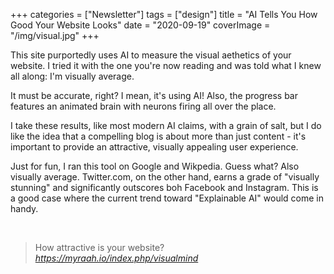 +++
categories = ["Newsletter"]
tags = ["design"]
title = "AI Tells You How Good Your Website Looks"
date = "2020-09-19"
coverImage = "/img/visual.jpg"
+++

This site purportedly uses AI to measure the visual aethetics of your website. I tried it with the one you're now reading and was told what I knew all along: I'm visually average.

<!--more-->

It must be accurate, right? I mean, it's using AI! Also, the progress bar features an animated brain with neurons firing all over the place.

I take these results, like most modern AI claims, with a grain of salt, but I do like the idea that a compelling blog is about more than just content - it's important to provide an attractive, visually appealing user experience.

Just for fun, I ran this tool on Google and Wikpedia. Guess what? Also visually average. Twitter.com, on the other hand, earns a grade of "visually stunning" and significantly outscores boh Facebook and Instagram. This is a good case where the current trend toward "Explainable AI" would come in handy.

<br>

<blockquote class="quoteback" darkmode="" data-title="How%20beautiful%20is%20your%20website%20%3F%20%7C%20Myraah%20Visual%20Mind%20AI%20-%20Free%20Tool%20To%20Analyse%20Visual%20Quality%20Of%20your%20Website" data-author="" cite="https://myraah.io/index.php/visualmind">
                      How attractive is your website?
                      <footer> <cite><a href="https://myraah.io/index.php/visualmind">https://myraah.io/index.php/visualmind</a></cite></footer>
                      </blockquote>
                      <script note="" src="https://cdn.jsdelivr.net/gh/Blogger-Peer-Review/quotebacks@1/quoteback.js"></script>
